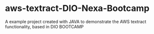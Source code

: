 # aws-textract-DIO-Nexa-Bootcamp
A example project created with JAVA to demonstrate the AWS textract functionality, based in DIO BOOTCAMP
